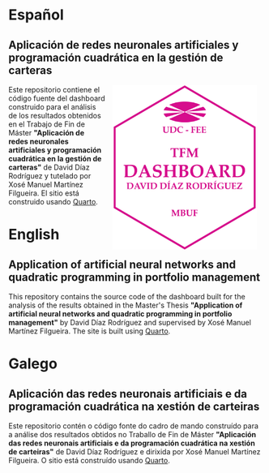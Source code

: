 # Español

## Aplicación de redes neuronales artificiales y programación cuadrática en la gestión de carteras

<a href=""><img src="projectlogo.png" alt="Project image" width="285" align="right" style="margin: 0 1em 0 1em"/></a> Este repositorio contiene el código fuente del dashboard construido para el análisis de los resultados obtenidos en el Trabajo de Fin de Máster **"Aplicación de redes neuronales artificiales y programación cuadrática en la gestión de carteras"** de David Díaz Rodríguez y tutelado por Xosé Manuel Martínez Filgueira. El sitio está construido usando [Quarto](https://quarto.org/).

# English

## Application of artificial neural networks and quadratic programming in portfolio management

This repository contains the source code of the dashboard built for the analysis of the results obtained in the Master's Thesis **"Application of artificial neural networks and quadratic programming in portfolio management"** by David Díaz Rodríguez and supervised by Xosé Manuel Martínez Filgueira. The site is built using [Quarto](https://quarto.org/).

# Galego

## Aplicación das redes neuronais artificiais e da programación cuadrática na xestión de carteiras

Este repositorio contén o código fonte do cadro de mando construído para a análise dos resultados obtidos no Traballo de Fin de Máster **"Aplicación das redes neuronais artificiais e da programación cuadrática na xestión de carteiras"** de David Díaz Rodríguez e dirixida por Xosé Manuel Martínez Filgueira. O sitio está construído usando [Quarto](https://quarto.org/).


